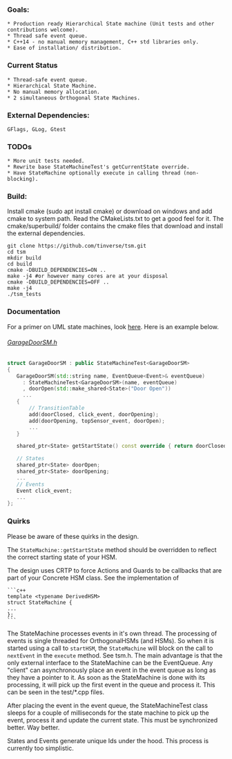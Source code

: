 ### Goals:
    * Production ready Hierarchical State machine (Unit tests and other contributions welcome). 
    * Thread safe event queue. 
    * C++14 - no manual memory management, C++ std libraries only.
    * Ease of installation/ distribution.

### Current Status
    * Thread-safe event queue. 
    * Hierarchical State Machine.  
    * No manual memory allocation.
    * 2 simultaneous Orthogonal State Machines.
    
### External Dependencies:
    GFlags, GLog, Gtest

### TODOs
    * More unit tests needed.
    * Rewrite base StateMachineTest's getCurrentState override.
    * Have StateMachine optionally execute in calling thread (non-blocking).
      
### Build:
Install cmake (sudo apt install cmake) or download on windows and add cmake to system path. Read the CMakeLists.txt to get a good feel for it. The cmake/superbuild/ folder contains the cmake files that download and install the external dependencies. 

```
git clone https://github.com/tinverse/tsm.git
cd tsm
mkdir build
cd build
cmake -DBUILD_DEPENDENCIES=ON ..
make -j4 #or however many cores are at your disposal
cmake -DBUILD_DEPENDENCIES=OFF ..
make -j4
./tsm_tests
```

### Documentation
For a primer on UML state machines, look [here][1]. Here is an example below.

######    [GarageDoorSM.h][2]

   ```c++
   struct GarageDoorSM : public StateMachineTest<GarageDoorSM>
   {
      GarageDoorSM(std::string name, EventQueue<Event>& eventQueue)
        : StateMachineTest<GarageDoorSM>(name, eventQueue)
        , doorOpen(std::make_shared<State>("Door Open"))
        ...
      {
          // TransitionTable
          add(doorClosed, click_event, doorOpening);
          add(doorOpening, topSensor_event, doorOpen);
          ...
      }

      shared_ptr<State> getStartState() const override { return doorClosed; }

      // States
      shared_ptr<State> doorOpen;
      shared_ptr<State> doorOpening;
      ...
      // Events
      Event click_event;
      ...
   };
   ```

[1]: https://en.wikipedia.org/wiki/UML_state_machine
[2]: https://github.com/tinverse/tsm/blob/master/test/GarageDoorSM.h
### Quirks
Please be aware of these quirks in the design.

The `StateMachine::getStartState` method should be overridden to reflect the correct starting state of your HSM.
    
The design uses CRTP to force Actions and Guards to be callbacks that are part of your Concrete HSM class. See the implementation of 

    ```c++
    template <typename DerivedHSM>
    struct StateMachine { 
    ...
    };
    ```
    
The StateMachine processes events in it's own thread. The processing of events is single threaded for OrthogonalHSMs (and HSMs). So when it is started using a call to `startHSM`, the `StateMachine` will block on the call to `nextEvent` in the `execute` method. See tsm.h. The main advantage is that the only external interface to the StateMachine can be the EventQueue. Any "client" can asynchronously place an event in the event queue as long as they have a pointer to it. As soon as the StateMachine is done with its processing, it will pick up the first event in the queue and process it. This can be seen in the test/*.cpp files.
    
After placing the event in the event queue, the StateMachineTest class sleeps for a couple of milliseconds for the state machine to pick up the event, process it and update the current state. This must be synchronized better. Way better.
    
States and Events generate unique Ids under the hood. This process is currently too simplistic. 

